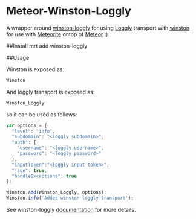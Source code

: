 Meteor-Winston-Loggly
===============
A wrapper around [winston-loggly](https://github.com/indexzero/winston-loggly.git) for using [Loggly](http://loggly.com) transport with [winston](https://github.com/flatiron/winston.git) for use with [Meteorite](https://github.com/oortcloud/meteorite) ontop of [Meteor](http://meteor.com) :)

##Install
mrt add winston-loggly

##Usage

Winston is exposed as:

``` js
Winston
```

And loggly transport is exposed as:

``` js
Winston_Loggly
```

so it can be used as follows:

``` js
var options = {
  "level": "info",
  "subdomain": "<loggly subdomain>",
  "auth": {
    "username": "<loggly username>",
    "password": "<loggly password>"
  },
  "inputToken":"<loggly input token>",
  "json": true,
  "handleExceptions": true
};

Winston.add(Winston_Loggly, options);
Winston.info('Added winston loggly transport');
```

See winston-loggly [documentation](https://github.com/indexzero/winston-loggly) for more details.
